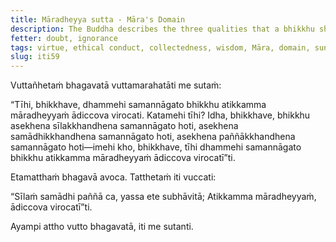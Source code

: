 ```yaml
---
title: Māradheyya sutta - Māra's Domain
description: The Buddha describes the three qualities that a bhikkhu should be endowed with to transcend Māra's domain and shine like the sun.
fetter: doubt, ignorance
tags: virtue, ethical conduct, collectedness, wisdom, Māra, domain, sun, iti, iti50-99
slug: iti59
---
```


Vuttañhetaṁ bhagavatā vuttamarahatāti me sutaṁ:

“Tīhi, bhikkhave, dhammehi samannāgato bhikkhu atikkamma māradheyyaṁ ādiccova virocati. Katamehi tīhi? Idha, bhikkhave, bhikkhu asekhena sīlakkhandhena samannāgato hoti, asekhena samādhikkhandhena samannāgato hoti, asekhena paññākkhandhena samannāgato hoti—imehi kho, bhikkhave, tīhi dhammehi samannāgato bhikkhu atikkamma māradheyyaṁ ādiccova virocatī”ti.

Etamatthaṁ bhagavā avoca. Tatthetaṁ iti vuccati:

“Sīlaṁ samādhi paññā ca,
yassa ete subhāvitā;
Atikkamma māradheyyaṁ,
ādiccova virocatī”ti.

Ayampi attho vutto bhagavatā, iti me sutanti.
